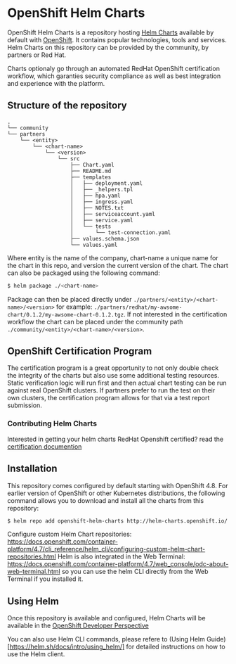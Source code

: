 # OpenShift Helm Charts

OpenShift Helm Charts is a repository hosting [Helm Charts](https://github.com/helm/helm) available by default with [OpenShift](https://www.openshift.com/). It contains popular technologies, tools and services. Helm Charts on this repository can be provided by the community, by partners or Red Hat. 

Charts optionaly go through an automated RedHat OpenShift certification workflow, which garanties security compliance as well as best integration and experience with the platform.

## Structure of the repository

```
.
└── community
└── partners
    └── <entity>
        └── <chart-name>
            └── <version>
                └── src
                    ├── Chart.yaml
                    ├── README.md
                    ├── templates
                    │   ├── deployment.yaml
                    │   ├── _helpers.tpl
                    │   ├── hpa.yaml
                    │   ├── ingress.yaml
                    │   ├── NOTES.txt
                    │   ├── serviceaccount.yaml
                    │   ├── service.yaml
                    │   └── tests
                    │       └── test-connection.yaml
                    ├── values.schema.json
                    └── values.yaml
```

Where entity is the name of the company, chart-name a unique name for the chart in this repo, and version the current version of the chart. The chart can also be packaged using the following command:

```bash
$ helm package ./<chart-name>
```

Package can then be placed directly under `./partners/<entity>/<chart-name>/<version>` for example: `./partners/redhat/my-awsome-chart/0.1.2/my-awsome-chart-0.1.2.tgz`. If not interested in the certification workflow the chart can be placed under the community path `./community/<entity>/<chart-name>/<version>`.

## OpenShift Certification Program

The certification program is a great opportunity to not only double check the integrity of the charts but also use some additional testing resources. Static verification logic will run first and then actual chart testing can be run against real OpenShift clusters. If partners prefer to run the test on their own clusters, the certification program allows for that via a test report submission. 

### Contributing Helm Charts 

Interested in getting your helm charts RedHat Openshift certified? read the [certification documention](https://github.com/openshift-helm-charts/charts/tree/main/docs)

## Installation

This repository comes configured by default starting with OpenShift 4.8. For earlier version of OpenShift or other Kubernetes distributions, the following command allows you to download and install all the charts from this repository:

```bash
$ helm repo add openshift-helm-charts http://helm-charts.openshift.io/
```


Configure custom Helm Chart repositories: https://docs.openshift.com/container-platform/4.7/cli_reference/helm_cli/configuring-custom-helm-chart-repositories.html
Helm is also integrated in the Web Terminal: https://docs.openshift.com/container-platform/4.7/web_console/odc-about-web-terminal.html so you can use the helm CLI directly from the Web Terminal if you installed it.

## Using Helm

Once this repository is available and configured, Helm Charts will be available in the [OpenShift Developer Perspective](https://docs.openshift.com/container-platform/4.7/applications/application_life_cycle_management/odc-working-with-helm-charts-using-developer-perspective.html)

You can also use Helm CLI commands, please refere to (Using Helm Guide)[https://helm.sh/docs/intro/using_helm/] for detailed instructions on how to use the Helm client.
